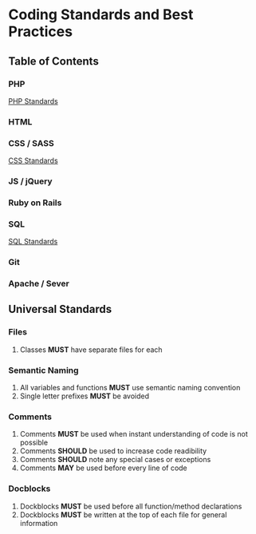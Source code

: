 # Coding Standards and Best Practices

## Table of Contents
### PHP
[PHP Standards](https://github.com/joshmfrankel/Standards/tree/master/php)

### HTML

### CSS / SASS
[CSS Standards](https://github.com/joshmfrankel/Standards/tree/master/css)

### JS / jQuery

### Ruby on Rails

### SQL
[SQL Standards](https://github.com/joshmfrankel/Standards/tree/master/sql)

### Git

### Apache / Sever

## Universal Standards

### Files
1. Classes **MUST** have separate files for each

### Semantic Naming
1. All variables and functions **MUST** use semantic naming convention
2. Single letter prefixes **MUST** be avoided

### Comments
1. Comments **MUST** be used when instant understanding of code is not possible
2. Comments **SHOULD** be used to increase code readibility
3. Comments **SHOULD** note any special cases or exceptions
4. Comments **MAY** be used before every line of code

### Docblocks
1. Dockblocks **MUST** be used before all function/method declarations
2. Dockblocks **MUST** be written at the top of each file for general information
